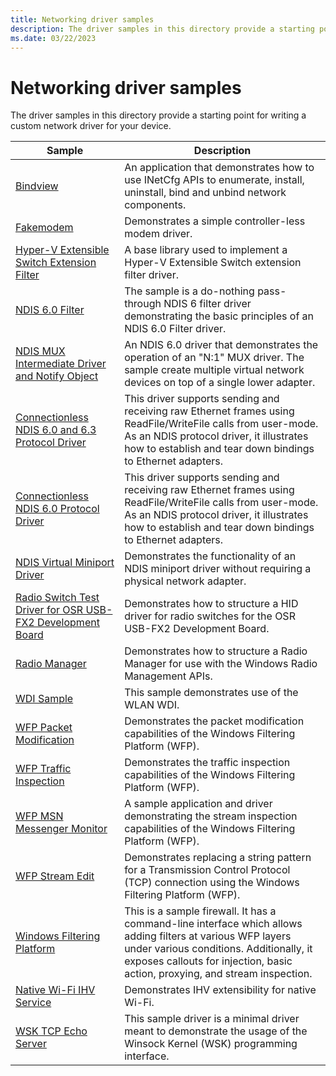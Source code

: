 ```yaml
---
title: Networking driver samples
description: The driver samples in this directory provide a starting point for writing a custom network driver for your device.
ms.date: 03/22/2023
---
```


# Networking driver samples

The driver samples in this directory provide a starting point for writing a custom network driver for your device.

| Sample | Description |
| --- | --- |
| [Bindview](/samples/microsoft/windows-driver-samples/bindview-network-configuration-utility) | An application that demonstrates how to use INetCfg APIs to enumerate, install, uninstall, bind and unbind network components. |
| [Fakemodem](/samples/microsoft/windows-driver-samples/fakemodem-driver) | Demonstrates a simple controller-less modem driver. |
| [Hyper-V Extensible Switch Extension Filter](/samples/microsoft/windows-driver-samples/hyper-v-extensible-switch-extension-filter-driver) | A base library used to implement a Hyper-V Extensible Switch extension filter driver. |
| [NDIS 6.0 Filter](/samples/microsoft/windows-driver-samples/ndis-60-filter-driver) | The sample is a do-nothing pass-through NDIS 6 filter driver demonstrating the basic principles of an NDIS 6.0 Filter driver. |
| [NDIS MUX Intermediate Driver and Notify Object](/samples/microsoft/windows-driver-samples/ndis-mux-intermediate-driver-and-notify-object) | An NDIS 6.0 driver that demonstrates the operation of an "N:1" MUX driver. The sample create multiple virtual network devices on top of a single lower adapter. |
| [Connectionless NDIS 6.0 and 6.3 Protocol Driver](/samples/microsoft/windows-driver-samples/ndis-connection-less-protocol-wdm-driver-sample) | This driver supports sending and receiving raw Ethernet frames using ReadFile/WriteFile calls from user-mode. As an NDIS protocol driver, it illustrates how to establish and tear down bindings to Ethernet adapters. |
| [Connectionless NDIS 6.0 Protocol Driver](/samples/microsoft/windows-driver-samples/connection-less-ndis-60-protocol-kmdf-sample-driver)| This driver supports sending and receiving raw Ethernet frames using ReadFile/WriteFile calls from user-mode. As an NDIS protocol driver, it illustrates how to establish and tear down bindings to Ethernet adapters. |
| [NDIS Virtual Miniport Driver](/samples/microsoft/windows-driver-samples/ndis-virtual-miniport-driver) | Demonstrates the functionality of an NDIS miniport driver without requiring a physical network adapter. |
| [Radio Switch Test Driver for OSR USB-FX2 Development Board](/samples/microsoft/windows-driver-samples/radio-switch-test-driver-for-osr-usb-fx2-development-board) | Demonstrates how to structure a HID driver for radio switches for the OSR USB-FX2 Development Board. |
| [Radio Manager](/samples/microsoft/windows-driver-samples/windows-radio-management-sample) | Demonstrates how to structure a Radio Manager for use with the Windows Radio Management APIs. |
| [WDI Sample](/samples/microsoft/windows-driver-samples/wdi-samples) | This sample demonstrates use of the WLAN WDI. |
| [WFP Packet Modification](/samples/microsoft/windows-driver-samples/windows-filtering-platform-packet-modification-sample) | Demonstrates the packet modification capabilities of the Windows Filtering Platform (WFP). |
| [WFP Traffic Inspection](/samples/microsoft/windows-driver-samples/windows-filtering-platform-traffic-inspection-sample) | Demonstrates the traffic inspection capabilities of the Windows Filtering Platform (WFP).  |
| [WFP MSN Messenger Monitor](/samples/microsoft/windows-driver-samples/windows-filtering-platform-msn-messenger-monitor-sample) | A sample application and driver demonstrating the stream inspection capabilities of the Windows Filtering Platform (WFP). |
| [WFP Stream Edit](/samples/microsoft/windows-driver-samples/windows-filtering-platform-stream-edit-sample) | Demonstrates replacing a string pattern for a Transmission Control Protocol (TCP) connection using the Windows Filtering Platform (WFP). |
| [Windows Filtering Platform](/samples/microsoft/windows-driver-samples/windows-filtering-platform-sample) | This is a sample firewall. It has a command-line interface which allows adding filters at various WFP layers under various conditions. Additionally, it exposes callouts for injection, basic action, proxying, and stream inspection. |
| [Native Wi-Fi IHV Service](/samples/microsoft/windows-driver-samples/ihv-sample-ui) | Demonstrates IHV extensibility for native Wi-Fi. |
| [WSK TCP Echo Server](/samples/microsoft/windows-driver-samples/wsk-tcp-echo-server) | This sample driver is a minimal driver meant to demonstrate the usage of the Winsock Kernel (WSK) programming interface. |
